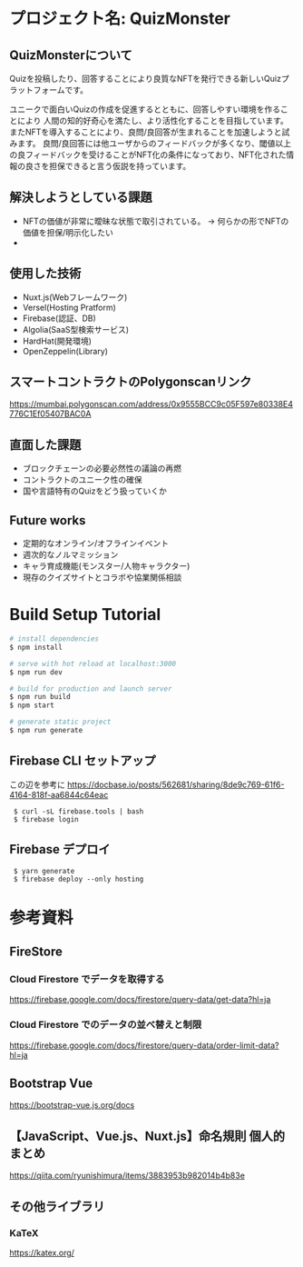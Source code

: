 # プロジェクト名: QuizMonster

## QuizMonsterについて
Quizを投稿したり、回答することにより良質なNFTを発行できる新しいQuizプラットフォームです。

ユニークで面白いQuizの作成を促進するとともに、回答しやすい環境を作ることにより
人間の知的好奇心を満たし、より活性化することを目指しています。
またNFTを導入することにより、良問/良回答が生まれることを加速しようと試みます。
良問/良回答には他ユーザからのフィードバックが多くなり、閾値以上の良フィードバックを受けることがNFT化の条件になっており、NFT化された情報の良さを担保できると言う仮説を持っています。

## 解決しようとしている課題
- NFTの価値が非常に曖昧な状態で取引されている。
  -> 何らかの形でNFTの価値を担保/明示化したい
- 

## 使用した技術
- Nuxt.js(Webフレームワーク)
- Versel(Hosting Pratform)
- Firebase(認証、DB)
- Algolia(SaaS型検索サービス)
- HardHat(開発環境)
- OpenZeppelin(Library)

## スマートコントラクトのPolygonscanリンク
https://mumbai.polygonscan.com/address/0x9555BCC9c05F597e80338E4776C1Ef05407BAC0A

## 直面した課題
- ブロックチェーンの必要必然性の議論の再燃
- コントラクトのユニーク性の確保
- 国や言語特有のQuizをどう扱っていくか

## Future works
- 定期的なオンライン/オフラインイベント
- 週次的なノルマミッション
- キャラ育成機能(モンスター/人物キャラクター)
- 現存のクイズサイトとコラボや協業関係相談

# Build Setup Tutorial

``` bash
# install dependencies
$ npm install

# serve with hot reload at localhost:3000
$ npm run dev

# build for production and launch server
$ npm run build
$ npm start

# generate static project
$ npm run generate
```

## Firebase CLI セットアップ
この辺を参考に
https://docbase.io/posts/562681/sharing/8de9c769-61f6-4164-818f-aa6844c64eac

```
 $ curl -sL firebase.tools | bash
 $ firebase login 
```

## Firebase デプロイ

```
 $ yarn generate
 $ firebase deploy --only hosting
```

# 参考資料

## FireStore

### Cloud Firestore でデータを取得する
https://firebase.google.com/docs/firestore/query-data/get-data?hl=ja

### Cloud Firestore でのデータの並べ替えと制限
https://firebase.google.com/docs/firestore/query-data/order-limit-data?hl=ja

## Bootstrap Vue
https://bootstrap-vue.js.org/docs


## 【JavaScript、Vue.js、Nuxt.js】命名規則 個人的まとめ
https://qiita.com/ryunishimura/items/3883953b982014b4b83e

## その他ライブラリ

### KaTeX
https://katex.org/
